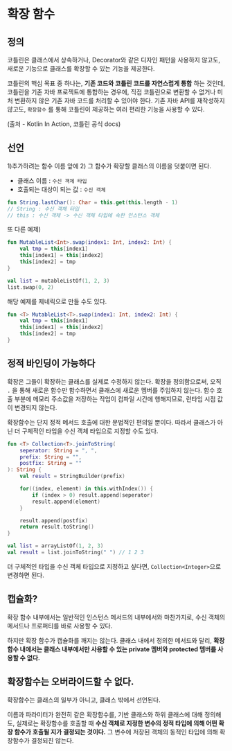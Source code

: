 # 확장 함수 

## 정의 
코틀린은 클래스에서 상속하거나, Decorator와 같은 디자인 패턴을 사용하지 않고도, 새로운 기능으로 클래스를 확장할 수 있는 기능을 제공한다. 

코틀린의 핵심 목표 중 하나는, **기존 코드와 코틀린 코드를 자연스럽게 통합** 하는 것인데, 코틀린을 기존 자바 프로젝트에 통합하는 경우에, 직접 코틀린으로 변환할 수 없거나 미처 변환하지 않은 기존 자바 코드를 처리할 수 있어야 한다. 기존 자바 API를 재작성하지 않고도, `확장함수` 를 통해 코틀린이 제공하는 여러 편리한 기능을 사용할 수 있다. 

(출처 - Kotlin In Action, 코틀린 공식 docs)

## 선언
1)추가하려는 함수 이름 앞에 2) 그 함수가 확장할 클래스의 이름을 덧붙이면 된다.

- 클래스 이름 : `수신 객체 타입`
- 호출되는 대상이 되는 값 : `수신 객체`

``` kotlin
fun String.lastChar(): Char = this.get(this.length - 1)
// String : 수신 객체 타입
// this : 수신 객체 -> 수신 객체 타입에 속한 인스턴스 객체
``` 

또 다른 예제)
``` kotlin
fun MutableList<Int>.swap(index1: Int, index2: Int) {
    val tmp = this[index1]
    this[index1] = this[index2]
    this[index2] = tmp
}

val list = mutableListOf(1, 2, 3)
list.swap(0, 2)
```

해당 예제를 제네릭으로 만들 수도 있다.
``` kotlin
fun <T> MutableList<T>.swap(index1: Int, index2: Int) {
    val tmp = this[index1]
    this[index1] = this[index2]
    this[index2] = tmp
}
``` 

## 정적 바인딩이 가능하다
확장은 그들이 확장하는 클래스를 실제로 수정하지 않는다. 확장을 정의함으로써, 오직 `.` 을 통해 새로운 함수만 함수하면서 클래스에 새로운 멤버를 주입하지 않는다. 함수 호출 부분에 메모리 주소값을 저장하는 작업이 컴파일 시간에 행해지므로, 런타임 시점 값이 변경되지 않는다. 

확장함수는 단지 정적 메서드 호출에 대한 문법적인 편의일 뿐이다. 따라서 클래스가 아닌 더 구체적인 타입을 수신 객체 타입으로 지정할 수도 있다. 

``` kotlin
fun <T> Collection<T>.joinToString(
    seperator: String = ", ",
    prefix: String = "",
    postfix: String = ""
): String {
    val result = StringBuilder(prefix)

    for((index, element) in this.withIndex()) {
        if (index > 0) result.append(seperator)
        result.append(element)
    }

    result.append(postfix)
    return result.toString()
}

val list = arrayListOf(1, 2, 3)
val result = list.joinToString(" ") // 1 2 3
```
더 구체적인 타입을 수신 객체 타입으로 지정하고 싶다면, `Collection<Integer>`으로 변경하면 된다. 

## 캡슐화? 
확장 함수 내부에서는 일반적인 인스턴스 메서드의 내부에서와 마찬가지로, 수신 객체의 메서드나 프로퍼티를 바로 사용할 수 있다. 

하지만 확장 함수가 캡슐화를 깨지는 않는다. 클래스 내에서 정의한 메서드와 달리, **확장함수 내에서는 클래스 내부에서만 사용할 수 있는 private 멤버와 protected 멤버를 사용할 수 없다.**

## 확장함수는 오버라이드할 수 없다. 
확장함수는 클래스의 일부가 아니고, 클래스 밖에서 선언된다. 

이름과 파라미터가 완전히 같은 확장함수를, 기반 클래스와 하위 클래스에 대해 정의해도, 실제로는 확장함수를 호출할 때 **수신 객체로 지정한 변수의 정적 타입에 의해 어떤 확장 함수가 호출될 지가 결정되는 것이다.**  그 변수에 저장된 객체의 동적인 타입에 의해 확장함수가 결정되진 않는다.

